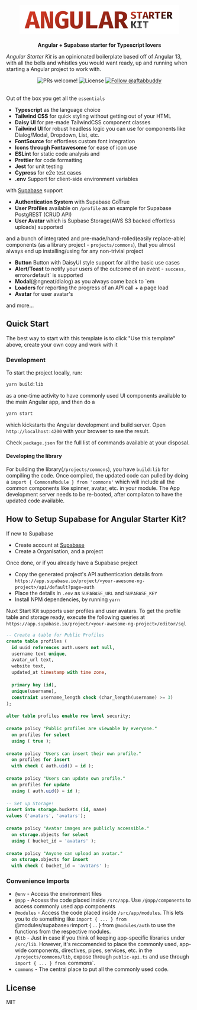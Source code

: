 <div align="center">
<img src="./ng-sk.png" height="80px" title="Ng Starter Kit" />
</div>
<br />

<div align="center"><strong>Angular + Supabase starter for Typescript lovers</strong></div>


_Angular Starter Kit_ is an opinionated boilerplate based off of Angular 13, with all the bells and whistles you would want ready, up and running when starting a Angular project to work with.
<br/>
<div align="center">
  <img src="https://img.shields.io/static/v1?label=PRs&message=welcome&style=flat-square&color=5e17eb&labelColor=000000" alt="PRs welcome!" />

  <img alt="License" src="https://img.shields.io/github/license/one-aalam/ng-starter-kit?style=flat-square&color=5e17eb&labelColor=000000">

  <a href="https://twitter.com/intent/follow?screen_name=aftabbuddy">
    <img src="https://img.shields.io/twitter/follow/aftabbuddy?style=flat-square&color=5e17eb&labelColor=000000" alt="Follow @aftabbuddy" />
  </a>
</div>
<br/>
<!--
<div align="center">
  <sub>Created by <a href="https://twitter.com/aftabbuddy">Aftab Alam</a> with the help of many <a href="https://github.com/one-aalam/ng-starter-kit/graphs/contributors">wonderful contributors</a>.</sub>
</div>
<br />
-->

Out of the box you get all the `essentials`
- __Typescript__ as the language choice
- __Tailwind CSS__ for quick styling without getting out of your HTML
- __Daisy UI__ for pre-made TailwindCSS component classes
- __Tailwind UI__ for robust headless logic you can use for components like Dialog/Modal, Dropdown, List, etc.
- __FontSource__ for effortless custom font integration
- __Icons through Fontawesome__ for ease of icon use
- __ESLint__ for static code analysis and
- __Prettier__ for code formatting
- __Jest__ for unit testing
- __Cypress__ for e2e test cases
- __.env__ Support for client-side environment variables

with [Supabase](https://supabase.io/) support
- __Authentication System__ with Supabase GoTrue
- __User Profiles__ available on `/profile` as an example for Supabase PostgREST (CRUD API)
- __User Avatar__ which is Supbase Storage(AWS S3 backed effortless uploads) supported

and a bunch of integrated and pre-made/hand-rolled(easily replace-able) components (as a library project - `projects/commons`), that you almost always end up installing/using for any non-trivial project
- __Button__ Button with DaisyUI style support for all the basic use cases
- __Alert/Toast__ to notify your users of the outcome of an event - `success, `error` or `default` is supported
- __Modal__(@ngneat/dialog) as you always come back to `em
- __Loaders__ for reporting the progress of an API call + a page load
- __Avatar__ for user avatar's

and more...

## Quick Start

The best way to start with this template is to click "Use this template" above, create your own copy and work with it

### Development

To start the project locally, run:
```bash
yarn build:lib
```
as a one-time activity to have commonly used UI components available to the main Angular app, and then do a
```bash
yarn start
```
which kickstarts the Angular development and build server. Open `http://localhost:4200` with your browser to see the result.

Check `package.json` for the full list of commands available at your disposal.

#### Developing the library

For building the library(`/projects/commons`), you have `build:lib` for compiling the code. Once compiled, the updated code can pulled by doing a `import { CommonsModule } from 'commons'` which will include all the common components like spinner, avatar, etc. in your module. The App development server needs to be re-booted, after compilaton to have the updated code available.

## How to Setup Supabase for Angular Starter Kit?
If new to Supabase
- Create account at [Supabase](https://app.supabase.io/)
- Create a Organisation, and a project

Once done, or if you already have a Supabase project
- Copy the generated project's API authentication details from `https://app.supabase.io/project/<your-awesome-ng-project>/api/default?page=auth`
- Place the details in `.env` as `SUPABASE_URL` and `SUPABASE_KEY`
- Install NPM dependencies, by running `yarn`

Nuxt Start Kit supports user profiles and user avatars. To get the profile table and storage ready, execute the following queries at `https://app.supabase.io/project/<your-awesome-ng-project>/editor/sql`

```sql
-- Create a table for Public Profiles
create table profiles (
  id uuid references auth.users not null,
  username text unique,
  avatar_url text,
  website text,
  updated_at timestamp with time zone,

  primary key (id),
  unique(username),
  constraint username_length check (char_length(username) >= 3)
);

alter table profiles enable row level security;

create policy "Public profiles are viewable by everyone."
  on profiles for select
  using ( true );

create policy "Users can insert their own profile."
  on profiles for insert
  with check ( auth.uid() = id );

create policy "Users can update own profile."
  on profiles for update
  using ( auth.uid() = id );

-- Set up Storage!
insert into storage.buckets (id, name)
values ('avatars', 'avatars');

create policy "Avatar images are publicly accessible."
  on storage.objects for select
  using ( bucket_id = 'avatars' );

create policy "Anyone can upload an avatar."
  on storage.objects for insert
  with check ( bucket_id = 'avatars' );
```

### Convenience Imports
- `@env` - Access the environment files
- `@app` - Access the code placed inside `/src/app`. Use `/@app/components` to access commonly used app components
- `@modules` - Access the code placed inside `/src/app/modules`. This lets you to do something like `import { ... } from `@modules/supabase` or `import { ... } from `@modules/auth` to use the functions from the respective modules.
- `@lib` - Just in case if you think of keeping app-specific libraries under `/src/lib`. However, it's reccomended to place the commonly used, app-wide components, directives, pipes, services, etc. in the `/projects/commons/lib`, expose through `public-api.ts` and use through `import { ... } from `commons`.
- `commons` - The central place to put all the commonly used code.


## License
MIT

<!-- # NgStarterKit

This project was generated with [Angular CLI](https://github.com/angular/angular-cli) version 13.0.3.

## Development server

Run `ng serve` for a dev server. Navigate to `http://localhost:4200/`. The app will automatically reload if you change any of the source files.

## Code scaffolding

Run `ng generate component component-name` to generate a new component. You can also use `ng generate directive|pipe|service|class|guard|interface|enum|module`.

## Build

Run `ng build` to build the project. The build artifacts will be stored in the `dist/` directory.

## Running unit tests

Run `ng test` to execute the unit tests via [Karma](https://karma-runner.github.io).

## Running end-to-end tests

Run `ng e2e` to execute the end-to-end tests via a platform of your choice. To use this command, you need to first add a package that implements end-to-end testing capabilities.

## Further help

To get more help on the Angular CLI use `ng help` or go check out the [Angular CLI Overview and Command Reference](https://angular.io/cli) page. -->

